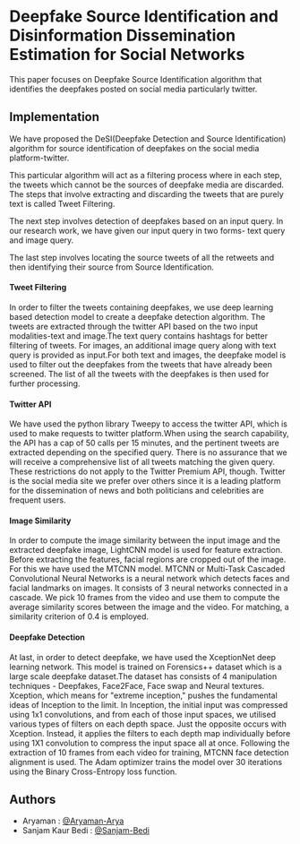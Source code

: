 # Deepfake Source Identification and Disinformation Dissemination Estimation for Social Networks
This paper focuses on Deepfake Source Identification algorithm that identifies the deepfakes posted on social media particularly twitter.

## Implementation
We have proposed the DeSI(Deepfake Detection and Source Identification) algorithm for source identification of deepfakes on the social media platform-twitter.

This particular algorithm will act as a filtering process where in each step, the tweets which cannot be the sources of deepfake media are discarded. The steps that involve extracting and discarding the tweets that are purely text is called Tweet Filtering.

The next step involves detection of deepfakes based on an input query. In our research work, we have given our input query in two forms- text query and image query. 

The last step involves locating the source tweets of all the retweets and then identifying their source from Source Identification.

 

#### Tweet Filtering 
In order to filter the tweets containing deepfakes, we use deep learning based detection model to create a deepfake detection algorithm. The tweets are extracted through the twitter API based on the two input modalities-text and image.The text query contains hashtags for better filtering of tweets. For images, an additional image query along with text query is provided as input.For both text and images, the deepfake model is used
to filter out the deepfakes from the tweets that have already been screened. The list of all the tweets with the deepfakes is then used for further processing.

#### Twitter API
We have used the python library Tweepy to access the twitter API, which is used to make requests to twitter platform.When using the search capability, the API has a cap of 50 calls per 15 minutes, and the pertinent tweets are extracted depending on the specified query. There is no assurance that we will receive a comprehensive list of all tweets matching the given query.
These restrictions do not apply to the Twitter Premium API, though. Twitter is the social media site we prefer over others since it is a leading platform for the dissemination of news and both politicians and celebrities are frequent users.

#### Image Similarity
In order to compute the image similarity between the input image and the extracted deepfake image, LightCNN model is used for feature extraction. Before extracting the features, facial regions are cropped out of the image. For this we have used the MTCNN model. MTCNN or Multi-Task Cascaded Convolutional Neural Networks is a neural network which detects faces and facial landmarks on images. It consists of 3 neural networks connected in a cascade. We pick 10 frames from the video and use them to compute the average similarity scores between the image and the video. For matching, a similarity criterion of 0.4 is employed.

#### Deepfake Detection
At last, in order to detect deepfake, we have used the XceptionNet deep learning network. This model is trained on Forensics++ dataset which is a large scale deepfake dataset.The dataset has consists of 4 manipulation techniques - Deepfakes, Face2Face, Face swap and Neural textures. Xception, which means for "extreme inception," pushes the fundamental ideas of Inception to the limit. In Inception, the initial input was compressed using 1x1 convolutions, and from each of those input spaces, we utilised various types of filters on each depth space. Just the opposite occurs with Xception. Instead, it applies the filters to each depth map individually before using 1X1 convolution to compress the input space all at once. Following the extraction of 10 frames from each video for training, MTCNN face detection alignment is used. The Adam optimizer trains the model over 30 iterations using the Binary Cross-Entropy loss function.

## Authors
- Aryaman : [@Aryaman-Arya](https://github.com/Aryaman-Arya)
- Sanjam Kaur Bedi : [@Sanjam-Bedi](https://github.com/Sanjam-Bedi)

